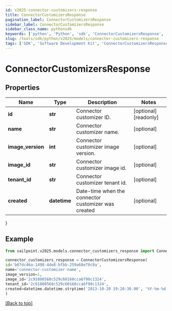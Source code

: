```yaml
---
id: v2025-connector-customizers-response
title: ConnectorCustomizersResponse
pagination_label: ConnectorCustomizersResponse
sidebar_label: ConnectorCustomizersResponse
sidebar_class_name: pythonsdk
keywords: ['python', 'Python', 'sdk', 'ConnectorCustomizersResponse', 'V2025ConnectorCustomizersResponse'] 
slug: /tools/sdk/python/v2025/models/connector-customizers-response
tags: ['SDK', 'Software Development Kit', 'ConnectorCustomizersResponse', 'V2025ConnectorCustomizersResponse']
---
```


# ConnectorCustomizersResponse


## Properties

Name | Type | Description | Notes
------------ | ------------- | ------------- | -------------
**id** | **str** | Connector customizer ID. | [optional] [readonly] 
**name** | **str** | Connector customizer name. | [optional] 
**image_version** | **int** | Connector customizer image version. | [optional] 
**image_id** | **str** | Connector customizer image id. | [optional] 
**tenant_id** | **str** | Connector customizer tenant id. | [optional] 
**created** | **datetime** | Date-time when the connector customizer was created | [optional] 
}

## Example

```python
from sailpoint.v2025.models.connector_customizers_response import ConnectorCustomizersResponse

connector_customizers_response = ConnectorCustomizersResponse(
id='b07dc46a-1498-4de8-bfbb-259a68e70c8a',
name='connector-customizer-name',
image_version=1,
image_id='2c91808568c529c60168cca6f90c1324',
tenant_id='2c91808568c529c60168cca6f90c1324',
created=datetime.datetime.strptime('2013-10-20 19:20:30.00', '%Y-%m-%d %H:%M:%S.%f')
)

```
[[Back to top]](#) 

